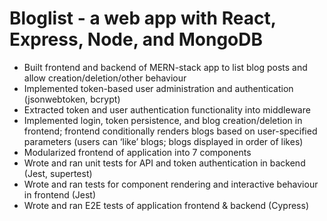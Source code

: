 # Bloglist - a web app with React, Express, Node, and MongoDB
-	Built frontend and backend of MERN-stack app to list blog posts and allow creation/deletion/other behaviour
-	Implemented token-based user administration and authentication (jsonwebtoken, bcrypt)
-	Extracted token and user authentication functionality into middleware
-	Implemented login, token persistence, and blog creation/deletion in frontend; frontend conditionally renders blogs based on user-specified parameters (users can ‘like’ blogs; blogs displayed in order of likes)
-	Modularized frontend of application into 7 components
-	Wrote and ran unit tests for API and token authentication in backend (Jest, supertest)
-	Wrote and ran tests for component rendering and interactive behaviour in frontend (Jest)
-	Wrote and ran E2E tests of application frontend & backend (Cypress)

